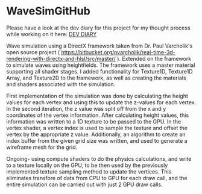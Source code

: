 # WaveSimGitHub
Please have a look at the dev diary for this project for my thought process while working on it here: [DEV DIARY](https://arun95pillai7.wixsite.com/arpwarp/wave-simulation-project-updates)

 Wave simulation using a DirectX framework taken from Dr. Paul Varcholik's open source project ( https://bitbucket.org/pvarcholik/real-time-3d-rendering-with-directx-and-hlsl/src/master/ ). Extended on the framework to simulate waves using heightfields. The framework uses a master material supporting all shader stages. I added functionality for Texture1D, Texture1D Array, and Texture2D to the framework, as well as creating the materials and shaders associated with the simulation.

 First implementation of the simulation was done by calculating the height values for each vertex and using this to update the z-values for each vertex.
 In the second iteration, the z value was split off from the x and y coordinates of the vertex information. After calculating height values, this information was written to a 1D texture to be passed to the GPU. In the vertex shader, a vertex index is used to sample the texture and offset the vertex by the appropriate z value. Additionally, an algorithm to create an index buffer from the given grid size was written, and used to generate a wireframe mesh for the grid.

 Ongoing- using compute shaders to do the physics calculations, and write to a texture locally on the GPU, to be then used by the previously implemented texture sampling method to update the vertices. This eliminates transfore of data from CPU to GPU for each draw call, and the entire simulation can be carried out with just 2 GPU draw calls. 
